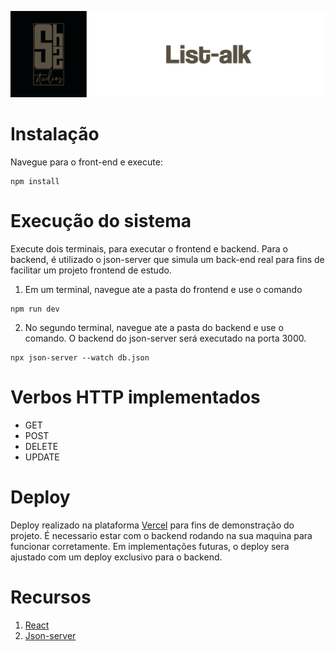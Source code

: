 ![readme](src/assets/badge.png)

# Instalação
Navegue para o front-end e execute: 
```
npm install 
```
# Execução do sistema
Execute dois terminais, para executar o frontend e backend. Para o backend, é utilizado o json-server que simula um back-end real para fins de facilitar um projeto frontend de estudo.

1. Em um terminal, navegue ate a pasta do frontend e use o comando

```
npm run dev
```

2. No segundo terminal, navegue ate a pasta do backend e use o comando. O backend do json-server será executado na porta 3000.

```
npx json-server --watch db.json
```

# Verbos HTTP implementados
- GET
- POST
- DELETE
- UPDATE

# Deploy

Deploy realizado na plataforma [Vercel](https://vercel.com/) para fins de demonstração do projeto. É necessario estar com o backend rodando na sua maquina para funcionar corretamente. Em implementações futuras, o deploy sera ajustado com um deploy exclusivo para o backend.

# Recursos
1. [React](https://react.dev)
2. [Json-server](https://github.com/typicode/json-server)
